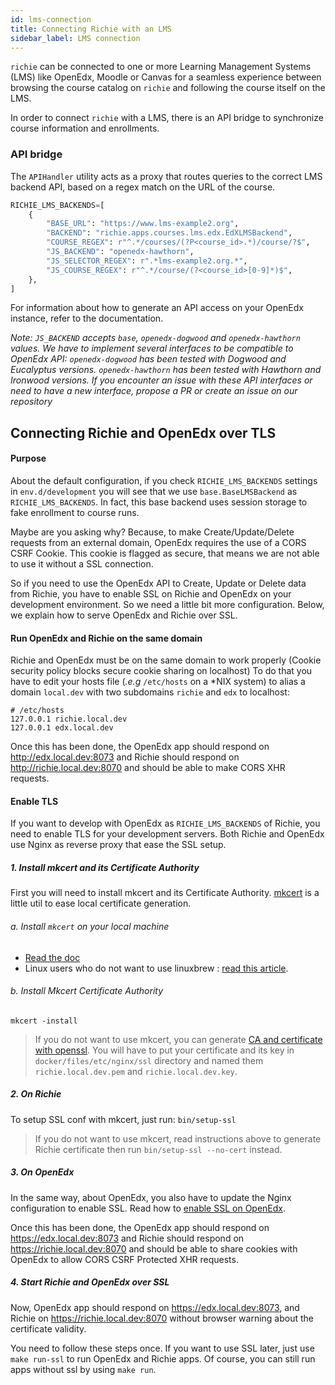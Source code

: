 ```yaml
---
id: lms-connection
title: Connecting Richie with an LMS
sidebar_label: LMS connection
---
```


`richie` can be connected to one or more Learning Management Systems (LMS) like OpenEdx, Moodle
or Canvas for a seamless experience between browsing the course catalog on `richie` and following
the course itself on the LMS.

In order to connect `richie` with a LMS, there is an API bridge
to synchronize course information and enrollments.

### API bridge

The `APIHandler` utility acts as a proxy that routes queries to the correct LMS backend API,
based on a regex match on the URL of the course.

```python
RICHIE_LMS_BACKENDS=[
    {
        "BASE_URL": "https://www.lms-example2.org",
        "BACKEND": "richie.apps.courses.lms.edx.EdXLMSBackend",
        "COURSE_REGEX": r"^.*/courses/(?P<course_id>.*)/course/?$",
        "JS_BACKEND": "openedx-hawthorn",
        "JS_SELECTOR_REGEX": r".*lms-example2.org.*",
        "JS_COURSE_REGEX": r"^.*/course/(?<course_id>[0-9]*)$",
    },
]
```

For information about how to generate an API access on your OpenEdx instance, refer to the
documentation.

_Note: `JS_BACKEND` accepts `base`, `openedx-dogwood` and `openedx-hawthorn` values._
_We have to implement several interfaces to be compatible to OpenEdx API:_
_`openedx-dogwood` has been tested with Dogwood and Eucalyptus versions._
_`openedx-hawthorn` has been tested with Hawthorn and Ironwood versions._
_If you encounter an issue with these API interfaces or need to have a new interface, propose a PR_
_or create an issue on our repository_

## Connecting Richie and OpenEdx over TLS

#### Purpose

About the default configuration, if you check `RICHIE_LMS_BACKENDS` settings in `env.d/development`
you will see that we use `base.BaseLMSBackend` as `RICHIE_LMS_BACKENDS`.
In fact, this base backend uses session storage to fake enrollment to course runs.

Maybe are you asking why? Because, to make Create/Update/Delete requests from an external domain,
OpenEdx requires the use of a CORS CSRF Cookie. This cookie is flagged as secure, that means we are
not able to use it without a SSL connection.

So if you need to use the OpenEdx API to Create, Update or Delete data from Richie, you have to
enable SSL on Richie and OpenEdx on your development environment. So we need a little bit more
configuration. Below, we explain how to serve OpenEdx and Richie over SSL.

#### Run OpenEdx and Richie on the same domain

Richie and OpenEdx must be on the same domain to work properly (Cookie security policy blocks
secure cookie sharing on localhost) To do that you have to edit your hosts file
(_.e.g_ `/etc/hosts` on a \*NIX system) to alias a domain `local.dev` with
two subdomains `richie` and `edx` to localhost:

```
# /etc/hosts
127.0.0.1 richie.local.dev
127.0.0.1 edx.local.dev
```

Once this has been done, the OpenEdx app should respond on http://edx.local.dev:8073
and Richie should respond on http://richie.local.dev:8070 and should be able
to make CORS XHR requests.

#### Enable TLS

If you want to develop with OpenEdx as `RICHIE_LMS_BACKENDS` of Richie, you need to enable TLS for your
development servers. Both Richie and OpenEdx use Nginx as reverse proxy that ease the SSL setup.

##### 1. Install mkcert and its Certificate Authority

First you will need to install mkcert and its Certificate Authority.
[mkcert](https://mkcert.org/) is a little util to ease local certificate generation.

###### a. Install `mkcert` on your local machine

- [Read the doc](https://github.com/FiloSottile/mkcert)
- Linux users who do not want to use linuxbrew : [read this article](https://www.prado.lt/how-to-create-locally-trusted-ssl-certificates-in-local-development-environment-on-linux-with-mkcert).

###### b. Install Mkcert Certificate Authority

`mkcert -install`

> If you do not want to use mkcert, you can generate [CA and certificate with openssl](https://www.freecodecamp.org/news/how-to-get-https-working-on-your-local-development-environment-in-5-minutes-7af615770eec/).
> You will have to put your certificate and its key in `docker/files/etc/nginx/ssl` directory
> and named them `richie.local.dev.pem` and `richie.local.dev.key`.

##### 2. On Richie

To setup SSL conf with mkcert, just run:
`bin/setup-ssl`

> If you do not want to use mkcert, read instructions above to generate Richie certificate then
> run `bin/setup-ssl --no-cert` instead.

##### 3. On OpenEdx

In the same way, about OpenEdx, you also have to update the Nginx configuration to enable SSL.
Read how to [enable SSL on OpenEdx](https://github.com/openfun/openedx-docker#ssl).

Once this has been done, the OpenEdx app should respond on https://edx.local.dev:8073
and Richie should respond on https://richie.local.dev:8070 and should be able
to share cookies with OpenEdx to allow CORS CSRF Protected XHR requests.

##### 4. Start Richie and OpenEdx over SSL

Now, OpenEdx app should respond on https://edx.local.dev:8073, and Richie
on https://richie.local.dev:8070 without browser warning about the certificate validity.

You need to follow these steps once. If you want to use SSL later, just use `make run-ssl` to run
OpenEdx and Richie apps.
Of course, you can still run apps without ssl by using `make run`.
